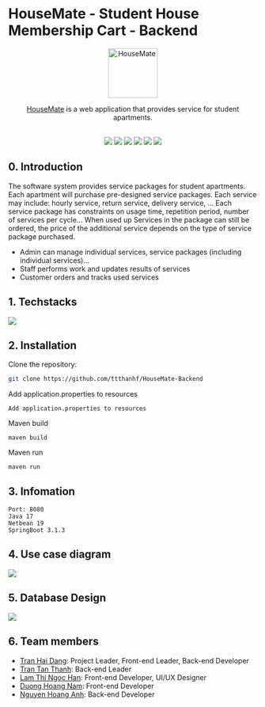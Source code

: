 # HouseMate - Student House Membership Cart - Backend

<div align="center">
    <img src="./.github/images/housemate.svg" alt="HouseMate" width="100" height="100" />
    <p><a href="https://housemate.namdh03.site">HouseMate</a> is a web application that provides service for student apartments.</p>
</div>
<br>
<div align='center'>
<img src="https://img.shields.io/badge/Java-17-blue"> 
<img src="https://img.shields.io/badge/Spring%20Boot-3.1.3-blue"> 
<img src="https://img.shields.io/badge/Build-Passing-green"> 
<img src="https://img.shields.io/badge/Docker-Yes-green"> 
<img src="https://img.shields.io/badge/Server-Yes-green"> 
<img src="https://img.shields.io/badge/API-Yes-green">
<br>
</div>

## 0. Introduction

The software system provides service packages for student apartments. Each apartment will purchase pre-designed service packages. Each service may include: hourly service, return service, delivery service, ... Each service package has constraints on usage time, repetition period, number of services per cycle... When used up Services in the package can still be ordered, the price of the additional service depends on the type of service package purchased.
+ Admin can manage individual services, service packages (including individual services)...
+ Staff performs work and updates results of services
+ Customer orders and tracks used services

## 1. Techstacks

<img src="./.github/images/tech-stacks.png" />

## 2. Installation

Clone the repository:

```bash
git clone https://github.com/ttthanhf/HouseMate-Backend
```

Add application.properties to resources
```
Add application.properties to resources
```

Maven build
```
maven build
```

Maven run
```
maven run
```

## 3. Infomation

```
Port: 8080
Java 17
Netbean 19
SpringBoot 3.1.3
```

## 4. Use case diagram

<img src="./.github/images/use-case-diagram.png" />

## 5. Database Design

<img src="./.github/images/database.png" />

## 6. Team members

-  [Tran Hai Dang](https://github.com/hdang09): Project Leader, Front-end Leader, Back-end Developer
-  [Tran Tan Thanh](https://github.com/ttthanhf): Back-end Leader
-  [Lam Thi Ngoc Han](https://github.com/LamHana): Front-end Developer, UI/UX Designer
-  [Duong Hoang Nam](https://github.com/namdh03): Front-end Developer
-  [Nguyen Hoang Anh](https://github.com/HanhNg23): Back-end Developer